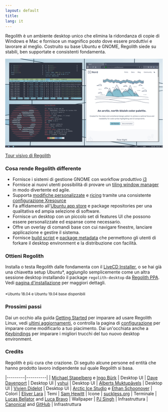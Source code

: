 ```yaml
---
layout: default
title: 
lang: it
---
```

Regolith è un ambiente desktop unico che elimina la ridondanza di copie di Windows e Mac e fornisce un magnifico posto dove essere produttivi e lavorare al meglio. Costruito su base Ubuntu e GNOME, Regolith siede su stabili, ben supportate e consistenti fondamenta.

<a href="/assets/screenshot-intro.png"><img class="screenshot" alt="Intro Screenshot" src="/assets/screenshot-intro.png"/></a>

[Tour visivo di Regolith](/visual-tour.html)

### Cosa rende Regolith differente

- Fornisce i sistemi di gestione GNOME con workflow produttivo [i3](https://i3wm.org/)
- Fornisce ai nuovi utenti possibilità di provare un [tiling window manager](https://opensource.com/article/18/8/i3-tiling-window-manager) in modo divertente ed agile.
- Supporta [modifiche personalizzate](https://github.com/regolith-linux/regolith-desktop/wiki/Customize) e [ricing](https://www.reddit.com/r/unixporn/) tramite una consistente [configurazione Xresource](https://github.com/regolith-linux/regolith-styles/blob/master/Xresources/root)
- Fa affidamento all'[Ubuntu app store](https://snapcraft.io/store) e package repositories per una qualitativa ed ampia selezione di software.
- Fornisce un desktop con un piccolo set di features UI che possono essere personalizzate ed espanse come necessario.
- Offre un overlay di comandi base con cui navigare finestre, lanciare applicazione e gestire il sistema.
- Fornisce [build script](https://github.com/regolith-linux/regolith-desktop/blob/master/build.sh) e [package metadata](https://github.com/regolith-linux/regolith-desktop/blob/master/package-model.json) che permettono gli utenti di forkare il desktop environment e la distribuzione con facilità.

### Ottieni Regolith

Installa o testa Regolith dalle fondamenta con il [LiveCD Installer](https://sourceforge.net/projects/regolith-linux/), o se hai già una chiavetta setup Ubuntu*, aggiungilo semplicemente come un altra sessione desktop installando il package `regolith-desktop` da [Regolith PPA](https://launchpad.net/~kgilmer/+archive/ubuntu/regolith-stable). Vedi [pagina d'installazione](https://github.com/regolith-linux/regolith-desktop/wiki/Install-Regolith) per maggiori dettagli.

<sub>*Ubuntu 18.04 e Ubuntu 19.04 base disponibili</sub>

### Prossimi passi
Dai un occhio alla guida [Getting Started](https://github.com/regolith-linux/regolith-desktop/wiki/Getting-Started) per imparare ad usare Regolith Linux, vedi [ultimi aggiornamenti](/news.html), o controlla la pagina di [configurazione](https://github.com/regolith-linux/regolith-desktop/wiki/Customize) per imparare come modificarlo a tuo piacimento. Dai un'occhiata anche a [Keybindings](https://github.com/regolith-linux/regolith-desktop/wiki/Keybindings) per imparare i migliori trucchi del tuo nuovo desktop environment.

### Credits

Regolith è più cura che crazione. Di seguito alcune persone ed entità che hanno prodotto lavoro indipendente sul quale Regolith si basa.

|---------|----------|
| [Michael Stapelberg](https://i3wm.org) e [Ingo Bürk](https://github.com/Airblader/i3) |
Desktop UI
| [Dave Davenport](https://github.com/davatorium/rofi) | Desktop UI
| [yshui](https://github.com/yshui/compton) | Desktop UI
| [Alberts Muktupāvels](https://wiki.gnome.org/Projects/GnomeFlashback) | Desktop UI
| [Vivien Didelot](https://github.com/vivien/i3blocks) | Desktop UI
| [Arctic Ice Studio](https://github.com/arcticicestudio) e [Ethan Schoonover](https://ethanschoonover.com/solarized/) | 
Colori
| [Eliver Lara](https://github.com/EliverLara/Nordic) | Temi
| [Sam Hewitt](https://snwh.org/paper) | Icone
| [suckless.org](https://st.suckless.org) | Terminale
| [Lucas Bellator](https://unsplash.com/photos/C0OD8OM-oM0) and [Luca Bravo](https://unsplash.com/photos/xnqVGsbXgV4) | Wallpaper
| [PJ Singh](https://launchpad.net/cubic) | Infrastruttura
| [Canonical](https://canonical.com) and [GitHub](https://github.com) | Infrastruttura
